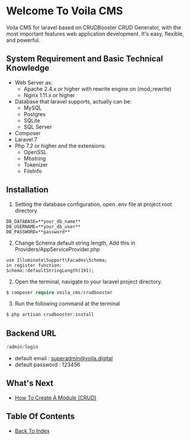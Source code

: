 # Welcome To Voila CMS

Voila CMS for laravel based on CRUDBooster CRUD Generator, with the most important features web application development. It's easy, flexible, and powerful.

## System Requirement and Basic Technical Knowledge
- Web Server as:
  - Apache 2.4.x or higher with rewrite engine on (mod_rewrite)
  - Nginx 1.11.x or higher
- Database that laravel supports, actually can be:
  - MySQL
  - Postgres
  - SQLite
  - SQL Server
- Composer
- Laravel 7
- Php 7.2 or higher and the extensions:
  - OpenSSL
  - Mbstring
  - Tokenizer
  - FileInfo

## Installation
1. Setting the database configuration, open .env file at project root directory
```
DB_DATABASE=**your_db_name**
DB_USERNAME=**your_db_user**
DB_PASSWORD=**password**
```

2. Change Schema default string length, Add this in Providers/AppServiceProvider.php
```
use Illuminate\Support\Facades\Schema;
in register function:
Schema::defaultStringLength(191);
```

2. Open the terminal, navigate to your laravel project directory.
```php
$ composer require voila_cms/crudbooster
```

3. Run the following command at the terminal
```php
$ php artisan crudbooster:install
```

## Backend URL
```php
/admin/login
```
- default email : superadmin@voila.digital
- default password : 123456

## What's Next
- [How To Create A Module (CRUD)](./how-to-create-module.md)

## Table Of Contents
- [Back To Index](./index.md)
